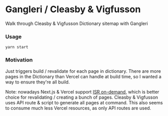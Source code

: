 # Gangleri / Cleasby & Vigfusson

Walk through Cleasby &amp; Vigfusson Dictionary sitemap with Gangleri

### Usage

`yarn start`

### Motivation

Just triggers build / revalidate for each page in dictionary. There are more pages in the Dictionary than Vercel can handle at build time, so I wanted a way to ensure they're all build.

Note: nowadays Next.js & Vercel support [ISR on-demand](https://nextjs.org/docs/basic-features/data-fetching/incremental-static-regeneration#on-demand-revalidation), which is better choice for revalidating / creating a bunch of pages. Cleasby & Vigfusson uses API route & script to generate all pages at command. This also seems to consume much less Vercel resources, as only API routes are used.
